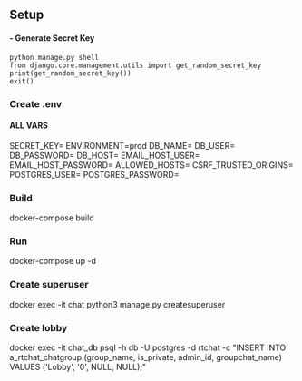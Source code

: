 ## Setup

#### - Generate Secret Key
```
python manage.py shell
from django.core.management.utils import get_random_secret_key
print(get_random_secret_key())
exit()
```

### Create .env
#### ALL VARS
SECRET_KEY=
ENVIRONMENT=prod
DB_NAME=
DB_USER=
DB_PASSWORD=
DB_HOST=
EMAIL_HOST_USER=
EMAIL_HOST_PASSWORD=
ALLOWED_HOSTS=
CSRF_TRUSTED_ORIGINS=
POSTGRES_USER=
POSTGRES_PASSWORD=

### Build
docker-compose build
### Run
docker-compose up -d

### Create superuser
docker exec -it chat python3 manage.py createsuperuser

### Create lobby
docker exec -it chat_db psql -h db -U postgres -d rtchat -c "INSERT INTO a_rtchat_chatgroup (group_name, is_private, admin_id, groupchat_name) VALUES ('Lobby', '0', NULL, NULL);"

